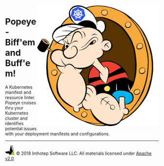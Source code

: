<img src="assets/popeye_boat.png" align="right" width="400" heigh="auto">

# Popeye - Biff'em and Buff'em!

A Kubernetes manifest and resource linter. Popeye cruises thru your Kubernetes cluster and identifies potential issues with your deployment manifests and configurations.



---

<img src="assets/imhotep_logo.png" width="32" height="auto"/> © 2018 Imhotep Software LLC.
All materials licensed under [Apache v2.0](http://www.apache.org/licenses/LICENSE-2.0)
